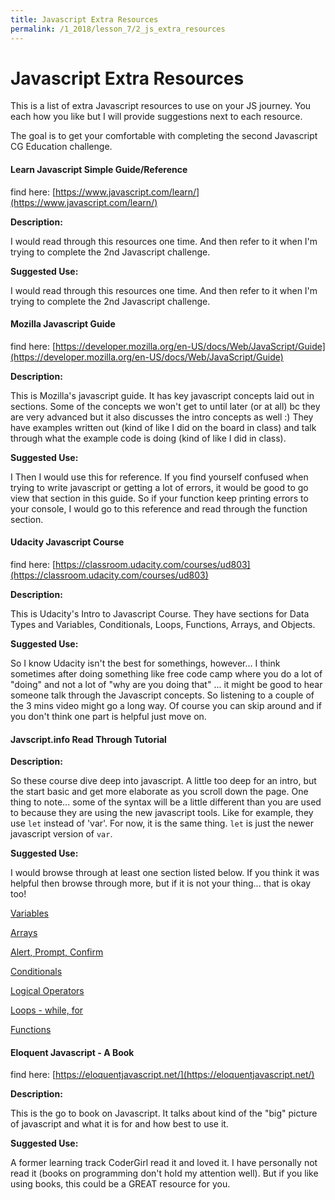 ```yaml
---
title: Javascript Extra Resources
permalink: /1_2018/lesson_7/2_js_extra_resources
---
```



# Javascript Extra Resources

This is a list of extra Javascript resources to use on your JS journey. You each how you like but I will provide suggestions next to each resource.

The goal is to get your comfortable with completing the second Javascript CG Education challenge.


#### Learn Javascript Simple Guide/Reference

find here: [https://www.javascript.com/learn/](https://www.javascript.com/learn/)

**Description:**

I would read through this resources one time. And then refer to it when I'm trying to complete the 2nd Javascript challenge.

**Suggested Use:**

I would read through this resources one time. And then refer to it when I'm trying to complete the 2nd Javascript challenge.


#### Mozilla Javascript Guide

find here: [https://developer.mozilla.org/en-US/docs/Web/JavaScript/Guide](https://developer.mozilla.org/en-US/docs/Web/JavaScript/Guide)

**Description:**

This is Mozilla's javascript guide. It has key javascript concepts laid out in sections. Some of the concepts we won't get to until later (or at all) bc they are very advanced but it also discusses the intro concepts as well :) They have examples written out (kind of like I did on the board in class) and talk through what the example code is doing (kind of like I did in class).

**Suggested Use:**

I Then I would use this for reference. If you find yourself confused when trying to write javascript or getting a lot of errors, it would be good to go view that section in this guide. So if your function keep printing errors to your console, I would go to this reference and read through the function section.


#### Udacity Javascript Course

find here: [https://classroom.udacity.com/courses/ud803](https://classroom.udacity.com/courses/ud803)

**Description:**

This is Udacity's Intro to Javascript Course. They have sections for Data Types and Variables, Conditionals, Loops, Functions, Arrays, and Objects.

**Suggested Use:**

So I know Udacity isn't the best for somethings, however... I think sometimes after doing something like free code camp where you do a lot of "doing" and not a lot of "why are you doing that" ... it might be good to hear someone talk through the Javascript concepts. So listening to a couple of the 3 mins video might go a long way. Of course you can skip around and if you don't think one part is helpful just move on.


#### Javscript.info Read Through Tutorial

**Description:**

So these course dive deep into javascript. A little too deep for an intro, but the start basic and get more elaborate as you scroll down the page. One thing to note... some of the syntax will be a little different than you are used to because they are using the new javascript tools. Like for example, they use `let` instead of 'var'. For now, it is the same thing. `let` is just the newer javascript version of `var`.

**Suggested Use:**

I would browse through at least one section listed below. If you think it was helpful then browse through more, but if it is not your thing... that is okay too!

[Variables](https://javascript.info/variables)

[Arrays](https://javascript.info/array#declaration)

[Alert, Prompt, Confirm](https://javascript.info/alert-prompt-confirm)

[Conditionals](https://javascript.info/ifelse)

[Logical Operators](https://javascript.info/logical-operators)

[Loops - while, for](https://javascript.info/while-for)

[Functions](https://javascript.info/function-basics)


#### Eloquent Javascript - A Book

find here: [https://eloquentjavascript.net/](https://eloquentjavascript.net/)

**Description:**

This is the go to book on Javascript. It talks about kind of the "big" picture of javascript and what it is for and how best to use it.

**Suggested Use:**

A former learning track CoderGirl read it and loved it. I have personally not read it (books on programming don't hold my attention well). But if you like using books, this could be a GREAT resource for you.
